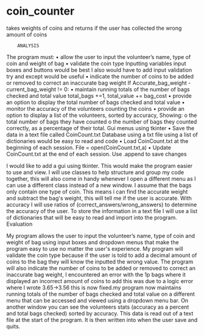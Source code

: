 # coin_counter
takes weights of coins and returns if the user has collected the wrong amount of coins

        ANALYSIS
The program must:
• allow the user to input the volunteer’s name, type of coin and weight of bag
• validate the coin type
Inputting variables input boxes and buttons would be best
I also would have to add input validation try and except would be useful
• indicate the number of coins to be added or removed to correct an inaccurate
bag weight
If Accurate_bag_weight - current_bag_weight != 0:
• maintain running totals of the number of bags checked and total value
total_bags +=1, total_value += bag_cost
• provide an option to display the total number of bags checked and total value
• monitor the accuracy of the volunteers counting the coins
• provide an option to display a list of the volunteers, sorted by accuracy,
Showing:
o the total number of bags they have counted
o the number of bags they counted correctly, as a percentage of their total.
Gui menus using tkinter
• Save the data in a text file called CoinCount.txt
Database using a txt file using a list of dictionaries would be easy to read and code
• Load CoinCount.txt at the beginning of each session.
 File  = open(CoinCount.txt,a)
• Update CoinCount.txt at the end of each session.
Use  .append to save changes

I would like to add a gui using tkinter. This would make the program easier to use and view. I will use classes to help structure and group my code together, this will also come in handy whenever I open a different menu as I can use a different class instead of a new window.
I assume that the bags only contain one type of coin. This means i can find the accurate weight and subtract the bag's weight, this will tell me if the user is accurate. With accuracy I will use ratios of (correct_answers/wrong_answers) to determine the accuracy of the user. To store the information in a text file I will use a list of dictionaries that will be easy to read and import into the program.
            Evaluation

My program allows the user to input the volunteer’s name, type of coin and weight of bag using input boxes and dropdown menus that make the program easy to use no matter the user's experience. My program will validate the coin type because if the user is told to add a decimal amount of coins to the bag they will know the inputted the wrong value. The program will also indicate the number of coins to be added or removed to correct an inaccurate bag weight, I encountered an error with the 1p bags where it displayed an incorrect amount of coins to add this was due to a logic error where I wrote 3.65->3.56 this is now fixed.my program now maintains running totals of the number of bags checked and total value on a different menu that can be accessed and viewed using a dropdown menu bar.
On another window you can see the volunteers stats (accuracy as a percent and total bags checked) sorted by accuracy. This data is read out of a text file at the start of the program. It is then written into when the user save and quits.

